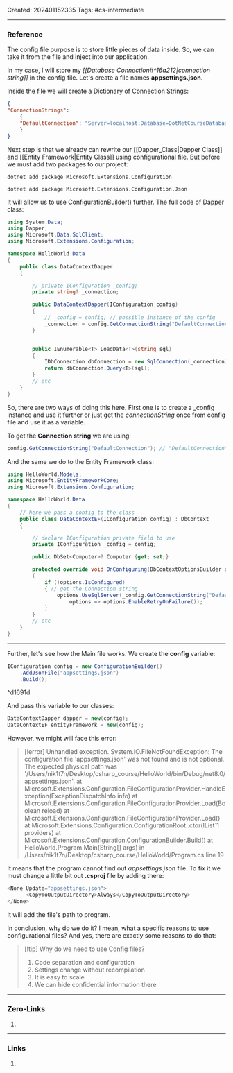 Created: 202401152335
Tags: #cs-intermediate 

---
### Reference

The config file purpose is to store little pieces of data inside. So, we can take it from the file and inject into our application. 

In my case, I will store my *[[Database Connection#^16a212|connection string]]* in the config file. Let's create a file names **appsettings.json**. 

Inside the file we will create a Dictionary of Connection Strings:

```json
{
"ConnectionStrings": 
	{
	"DefaultConnection": "Server=localhost;Database=DotNetCourseDatabase;TrustServerCertificate=true;Trusted_Connection=false;User Id=sa;Password=SQLConnect1;"
	}
}
```

Next step is that we already can rewrite our [[Dapper_Class|Dapper Class]] and [[Entity Framework|Entity Class]] using configurational file. But before we must add two packages to our project:

```shell
dotnet add package Microsoft.Extensions.Configuration
```

```shell
dotnet add package Microsoft.Extensions.Configuration.Json
```
It will allow us to use ConfigurationBuilder() further. The full code of Dapper class:

```cs
using System.Data;
using Dapper;
using Microsoft.Data.SqlClient;
using Microsoft.Extensions.Configuration;

namespace HelloWorld.Data
{
    public class DataContextDapper
    {

        // private IConfiguration _config;
        private string? _connection;

        public DataContextDapper(IConfiguration config)
        {
            // _config = config; // possible instance of the config
            _connection = config.GetConnectionString("DefaultConnection"); // we get the string from config file
        }


        public IEnumerable<T> LoadData<T>(string sql)
        {
            IDbConnection dbConnection = new SqlConnection(_connection);
            return dbConnection.Query<T>(sql);
        }
        // etc
    }
}
```

So, there are two ways of doing this here. First one is to create a \_config instance and use it further or just get the *connectionString* once from config file and use it as a variable. 

To get the **Connection string** we are using:

```cs
config.GetConnectionString("DefaultConnection"); // "DefaultConnection" is the key of our string
```

And the same we do to the Entity Framework class:

```cs
using HelloWorld.Models;
using Microsoft.EntityFrameworkCore;
using Microsoft.Extensions.Configuration;

namespace HelloWorld.Data
{
	// here we pass a config to the class
    public class DataContextEF(IConfiguration config) : DbContext
    {

		// declare IConfiguration private field to use
        private IConfiguration _config = config;

        public DbSet<Computer>? Computer {get; set;}

        protected override void OnConfiguring(DbContextOptionsBuilder options)
        {
            if (!options.IsConfigured)
            { // get the Connection string
                options.UseSqlServer(_config.GetConnectionString("DefaultConnection"),
                    options => options.EnableRetryOnFailure());
            }
        }
		// etc
    }
}
```

- - -
Further, let's see how the Main file works. We create the **config** variable:

```cs
IConfiguration config = new ConfigurationBuilder()
	.AddJsonFile("appsettings.json")
	.Build();
```

^d1691d

And pass this variable to our classes:

```cs
DataContextDapper dapper = new(config);
DataContextEF entityFramework = new(config);
```

However, we might will face this error:

>[!error]
>Unhandled exception. System.IO.FileNotFoundException: The configuration file 'appsettings.json' was not found and is not optional. The expected physical path was '/Users/nik1t7n/Desktop/csharp_course/HelloWorld/bin/Debug/net8.0/appsettings.json'.
   at Microsoft.Extensions.Configuration.FileConfigurationProvider.HandleException(ExceptionDispatchInfo info)
   at Microsoft.Extensions.Configuration.FileConfigurationProvider.Load(Boolean reload)
   at Microsoft.Extensions.Configuration.FileConfigurationProvider.Load()
   at Microsoft.Extensions.Configuration.ConfigurationRoot..ctor(IList`1 providers)
   at Microsoft.Extensions.Configuration.ConfigurationBuilder.Build()
   at HelloWorld.Program.Main(String[] args) in /Users/nik1t7n/Desktop/csharp_course/HelloWorld/Program.cs:line 19

It means that the program cannot find out *appsettings.json* file. To fix it we must change a little bit out **.csproj** file by adding there:

```cs
<None Update="appsettings.json">
      <CopyToOutputDirectory>Always</CopyToOutputDirectory>
</None>
```
It will add the file's path to program. 

In conclusion, why do we do it? I mean, what a specific reasons to use configurational files? And yes, there are exactly some reasons to do that:

>[!tip] Why do we need to use Config files?
>1. Code separation and configuration
>2. Settings change without recompilation
>3. It is easy to scale
>4. We can hide confidential information there

---
### Zero-Links

1. 

-------
### Links

1. 